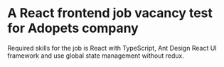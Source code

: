 # A React frontend job vacancy test for Adopets company

Required skills for the job is React with TypeScript, Ant Design React UI framework and use global state management without redux.
